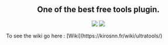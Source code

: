 <p align="center">
<h2 align="center">One of the best free tools plugin.</h2>
</p>
<p align="center">
<a href="https://discord.gg/f9AQNWTdXY"><img src="https://img.shields.io/discord/293212540723396608?color=7289DA&label=Discord&logo=discord&logoColor=7289DA&link=https://discord.gg/f9AQNWTdXY"></a>
<a href=""><img src="https://img.shields.io/badge/Version-0.0.0.1-blue"></a>
</p>
<p>
  To see the wiki go here : [Wiki](https://kirosnn.fr/wiki/ultratools/)
</p>
